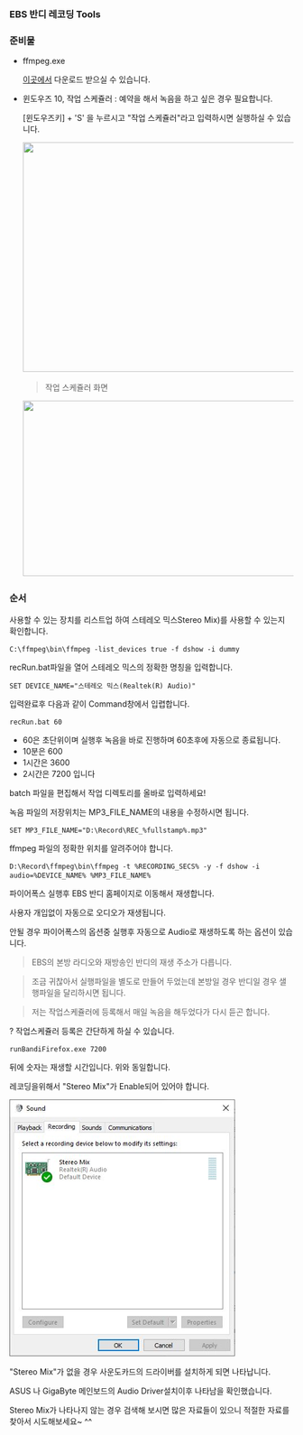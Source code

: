 ### EBS 반디 레코딩 Tools

### 준비물

- ffmpeg.exe

  [이곳에서](https://www.ffmpeg.org/) 다운로드 받으실 수 있습니다.

- 윈도우즈 10, 작업 스케쥴러 : 예약을 해서 녹음을 하고 싶은 경우 필요합니다.

  [윈도우즈키] + 'S' 을 누르시고 "작업 스케쥴러"라고 입력하시면 실행하실 수 있습니다.
  
  <img src="https://user-images.githubusercontent.com/627053/142718624-b904db4f-859e-42d2-9bca-09d189da9e95.png" width="500" height="407">

  > 작업 스케쥴러 화면
  <img src="https://user-images.githubusercontent.com/627053/142718358-96a69aad-e7ee-4f66-a2c2-24815005cff8.png" width="500" height="311">


### 순서

사용할 수 있는 장치를 리스트업 하여 스테레오 믹스Stereo Mix)를 사용할 수 있는지 확인합니다.

```shell
C:\ffmpeg\bin\ffmpeg -list_devices true -f dshow -i dummy
```

recRun.bat파일을 열어 스테레오 믹스의 정확한 명칭을 입력합니다.

```SET DEVICE_NAME="스테레오 믹스(Realtek(R) Audio)"```

입력완료후 다음과 같이 Command창에서 입렵합니다.

```shell
recRun.bat 60  
```
- 60은 초단위이며 실행후 녹음을 바로 진행하며 60초후에 자동으로 종료됩니다.
- 10분은 600
- 1시간은 3600
- 2시간은 7200 입니다

batch 파일을 편집해서 작업 디렉토리를 올바로 입력하세요!

녹음 파일의 저장위치는 MP3_FILE_NAME의 내용을 수정하시면 됩니다.

```
SET MP3_FILE_NAME="D:\Record\REC_%fullstamp%.mp3"
```

ffmpeg 파일의 정확한 위치를 알려주어야 합니다.

```
D:\Record\ffmpeg\bin\ffmpeg -t %RECORDING_SECS% -y -f dshow -i audio=%DEVICE_NAME% %MP3_FILE_NAME%
```

파이어폭스 실행후 EBS 반디 홈페이지로 이동해서 재생합니다.

사용자 개입없이 자동으로 오디오가 재생됩니다.

안될 경우 파이어폭스의 옵션중 실행후 자동으로 Audio로 재생하도록 하는 옵션이 있습니다.

> EBS의 본방 라디오와 재방송인 반디의 재생 주소가 다릅니다.

> 조금 귀찮아서 실행파일을 별도로 만들어 두었는데 본방일 경우 반디일 경우 샐행파일을 달리하시면 됩니다.

> 저는 작업스케쥴러에 등록해서 매일 녹음을 해두었다가 다시 듣곤 합니다.

? 작업스케쥴러 등록은 간단하게 하실 수 있습니다. 


```shell
runBandiFirefox.exe 7200
```

뒤에 숫자는 재생할 시간입니다. 위와 동일합니다.

레코딩을위해서 "Stereo Mix"가 Enable되어 있어야 합니다.

![Stereo Mix](stereoMix.jpg)

"Stereo Mix"가 없을 경우 사운도카드의 드라이버를 설치하게 되면 나타납니다.

ASUS 나 GigaByte 메인보드의 Audio Driver설치이후 나타남을 확인했습니다.

Stereo Mix가 나타나지 않는 경우 검색해 보시면 많은 자료들이 있으니 적절한 자료를 찾아서 시도해보세요~ ^^


